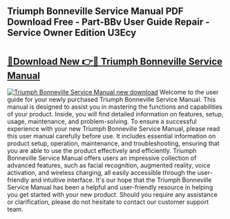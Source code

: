 ## Triumph Bonneville Service Manual PDF Download Free - Part-BBv User Guide Repair - Service Owner Edition U3Ecy

# <h2><a href="http://cf2708.oget.top/?id=Triumph+Bonneville+Service+Manual">🔗Download New 👉🔴 Triumph Bonneville Service Manual</a></h2>

[![Triumph Bonneville Service Manual new download](https://i.imgur.com/5g1atiW.png)](http://cf2708.oget.top/?id=Triumph+Bonneville+Service+Manual)
Welcome to the user guide for your newly purchased Triumph Bonneville Service Manual. This manual is designed to assist you in mastering the functions and capabilities of your product. Inside, you will find detailed information on features, setup, usage, maintenance, and problem-solving. To ensure a successful experience with your new Triumph Bonneville Service Manual, please read this user manual carefully before use. It includes essential information on product setup, operation, maintenance, and troubleshooting, ensuring that you are able to use the product effectively and efficiently. Triumph Bonneville Service Manual offers users an impressive collection of advanced features, such as facial recognition, augmented reality, voice activation, and wireless charging, all easily accessible through the user-friendly and intuitive interface. It's our hope that the Triumph Bonneville Service Manual has been a helpful and user-friendly resource in helping you get started with your new product. Should you require any assistance or clarification, please do not hesitate to contact our customer support team.
